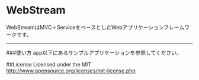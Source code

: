 # WebStream
WebStreamはMVC＋ServiceをベースとしたWebアプリケーションフレームワークです。 
***
###使い方
app以下にあるサンプルアプリケーションを参照してください。 

##License
Licensed under the MIT
http://www.opensource.org/licenses/mit-license.php
